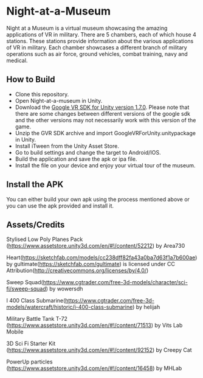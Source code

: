 # Night-at-a-Museum
Night at a Museum is a virtual museum showcasing the amazing applications of VR in military. There are 5 chambers, each of which house 4 stations. These stations provide information about the various applications of VR in military. Each chamber showcases a different branch of military operations such as air force, ground vehicles, combat training, navy and medical.

## How to Build

* Clone this repository.
* Open Night-at-a-museum in Unity.
* Download the [Google VR SDK for Unity version 1.7.0](https://github.com/googlevr/gvr-unity-sdk/releases). Please note that there are some changes between different versions of the google sdk and the other versions may not necessarily work with this version of the game.
* Unzip the GVR SDK archive and import GoogleVRForUnity.unitypackage in Unity.
* Install iTween from the Unity Asset Store.
* Go to build settings and change the target to Android/IOS.
* Build the application and save the apk or ipa file.
* Install the file on your device and enjoy your virtual tour of the museum.

## Install the APK

You can either build your own apk using the process mentioned above or you can use the apk provided and install it.


## Assets/Credits

Stylised Low Poly Planes Pack (https://www.assetstore.unity3d.com/en/#!/content/52212) by Area730

Heart(https://sketchfab.com/models/cc238dff82fa43a0ba7d63f1a7b600ae) by gultimate(https://sketchfab.com/gultimate) is licensed under CC Attribution(http://creativecommons.org/licenses/by/4.0/)

Sweep Squad(https://www.cgtrader.com/free-3d-models/character/sci-fi/sweep-squad) by wowersdh

I 400 Class Submarine(https://www.cgtrader.com/free-3d-models/watercraft/historic/i-400-class-submarine) by helijah

Military Battle Tank T-72 (https://www.assetstore.unity3d.com/en/#!/content/71513) by Vits Lab Mobile

3D Sci Fi Starter Kit (https://www.assetstore.unity3d.com/en/#!/content/92152) by Creepy Cat

PowerUp particles (https://www.assetstore.unity3d.com/en/#!/content/16458) by MHLab
